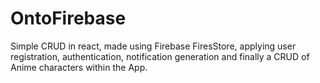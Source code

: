 # OntoFirebase
Simple CRUD in react, made using Firebase FiresStore, applying user registration, authentication, notification generation and finally a CRUD of Anime characters within the App.
